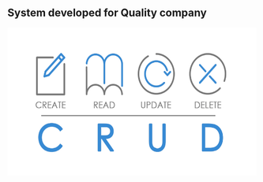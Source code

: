 ## System developed for Quality company

<img src="public/images/system/image.png" alt="" style="height: 300px; width:600px;"/>
